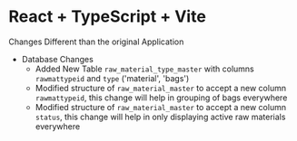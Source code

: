 # React + TypeScript + Vite

Changes Different than the original Application

- Database Changes
  - Added New Table `raw_material_type_master` with columns `rawmattypeid` and `type` ('material', 'bags')
  - Modified structure of `raw_material_master` to accept a new column `rawmattypeid`, this change will help in grouping of bags everywhere
  - Modified structure of `raw_material_master` to accept a new column `status`, this change will help in only displaying active raw materials everywhere
